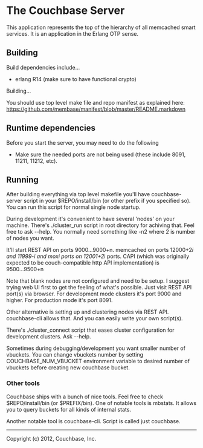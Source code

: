 # The Couchbase Server

This application represents the top of the hierarchy of all memcached
smart services.  It is an application in the Erlang OTP sense.

## Building

Build dependencies include...

* erlang R14 (make sure to have functional crypto)

Building...

You should use top level make file and repo manifest as explained
here: https://github.com/membase/manifest/blob/master/README.markdown

## Runtime dependencies

Before you start the server, you may need to do the following
  * Make sure the needed ports are not being used (these include
    8091, 11211, 11212, etc).


## Running

After building everything via top level makefile you'll have
couchbase-server script in your $REPO/install/bin (or other prefix if
you specified so). You can run this script for normal single node
startup.

During development it's convenient to have several 'nodes' on your
machine. There's ./cluster_run script in root directory for achiving
that. Feel free to ask --help. You normally need something like -n2
where 2 is number of nodes you want.

It'll start REST API on ports 9000...9000+n. memcached on ports
12000+2*i and 11999-i and moxi ports on 12001+2*i ports. CAPI (which
was originally expected to be couch-compatible http API
implementation) is 9500...9500+n

Note that blank nodes are not configured and need to be setup. I
suggest trying web UI first to get the feeling of what's
possible. Just visit REST API port(s) via browser. For development
mode clusters it's port 9000 and higher. For production mode it's port
8091.

Other alternative is setting up and clustering nodes via REST
API. couchbase-cli allows that. And you can easily write your own
script(s).

There's ./cluster_connect script that eases cluster configuration for
development clusters. Ask --help.

Sometimes during debugging/development you want smaller number of
vbuckets. You can change vbuckets number by setting
COUCHBASE_NUM_VBUCKET environment variable to desired number of vbuckets
before creating new couchbase bucket.

### Other tools

Couchbase ships with a bunch of nice tools. Feel free to check
$REPO/install/bin (or $PREFIX/bin). One of notable tools is
mbstats. It allows you to query buckets for all kinds of internal
stats.

Another notable tool is couchbase-cli. Script is called just couchbase.

* * * * *
Copyright (c) 2012, Couchbase, Inc.
